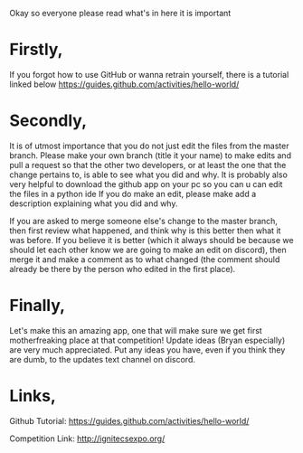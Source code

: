 Okay so everyone please read what's in here it is important

# Firstly, 
If you forgot how to use GitHub or wanna retrain yourself, there is a tutorial linked below
https://guides.github.com/activities/hello-world/


# Secondly,
It is of utmost importance that you do not just edit the files from the master branch.
Please make your own branch (title it your name) to make edits and pull a request so that the other two developers, or at least the one that the change pertains to, is able to see what you did and why.
It is probably also very helpful to download the github app on your pc so you can u can edit the files in a python ide
If you do make an edit, please make add a description explaining what you did and why.

If you are asked to merge someone else's change to the master branch, then first review what happened, and think why is this better then what it was before.
If you believe it is better (which it always should be because we should let each other know we are going to make an edit on discord), then merge it and make a comment as to what changed (the comment should already be there by the person who edited in the first place).


# Finally,
Let's make this an amazing app, one that will make sure we get first motherfreaking place at that competition!
Update ideas (Bryan especially) are very much appreciated.
Put any ideas you have, even if you think they are dumb, to the updates text channel on discord.


# Links,
Github Tutorial: https://guides.github.com/activities/hello-world/

Competition Link: http://ignitecsexpo.org/
